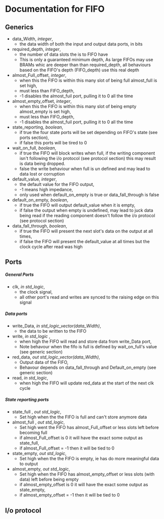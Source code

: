 # Documentation for FIFO

## Generics
* data_Width, *integer*,
	- the data width of both the input and output data ports, in bits
* required_depth, *integer*,
	- the number of data slots the is to FIFO have
	- This is only a guaranteed minimum depth, As large FIFOs may use BRAMs whic are deeper than than required_depth, all behaviours based on the FIFO's depth (FIFO_depth) use this real depth
* almost_Full_offset, *integer*,
	- when this the FIFO is within this many slot of being full almost_full is set high,  
	- must less than FIFO_depth,
	- -1 disables the almost_fuil port, pulling it to 0 all the time
* almost_empty_offset, *integer*,
	- when this the FIFO is within this many slot of being empty almost_empty is set high,  
	- must less than FIFO_depth,
	- -1 disables the almost_fuil port, pulling it to 0 all the time
* state_reporting, *boolean*,
	- if true the four state ports will be set depending on FIFO's state (see ports section),
	- if false this ports will be tired to 0
* wait_on_full, *boolean*,
	- if true the FIFO will block writes when full, if the writing component isn't following the i/o protocol (see protocol section) this may result is data being dropped.
	- false the write behaviour when full is un defined and may lead to data lost or corruption
* default_value, *integer*,
	- the default value for the FIFO output,
	- -1 means high impedance,
	- only used when default_on_empty is true or data_fall_through is false
* default_on_empty, *boolean*,
	- if true the FIFO will output default_value when it is empty,
	- if false the output when empty is undefined, may lead to juck data being read if the reading component doesn't follow the i/o protocol (see protocol section)
* data_fall_through, *boolean*,
	- if true the FIFO will present the next slot's data on the output at all times,
	- if false the FIFO will present the default_value at all times but the clock cycle after read was high

## Ports
##### General Ports
* clk, *in std_logic*,
	- the clock signal,
	- all other port's read and writes are synced to the raising edge on this signal

##### Data ports
* write_Data, *in std_logic_vector(data_Width)*,
	- the data to be written to the FIFO
* write, *in std_logic* ,
	- when high the FIFO will read and store data from write_Data port,
	- Note behavour when the fifo is full is defined by wait_on_full's value (see generic section)
* red_data, *out std_logic_vector(data_Width)*,
	- Output data of the FIFO,
	- Behavour depends on data_fall_through and Default_on_empty (see generic section)
* read, *in std_logic*,
	- when high the FIFO will update red_data at the start of the next clk cycle

##### State reporting ports
* state_full , *out std_logic*,
	- Set high when the the FIFO is full and can't store anymore data
* almost_full , *out std_logic*,
	- Set high went the FIFO has almost_Full_offset or less slots left before becoming full
	- if almost_Full_offset is 0 it will have the exact some output as state_full,
	- if almost_Full_offset = -1 then it will be tied to 0
* state_empty, *out std_logic*,
	- Set high when the the FIFO is empty, ie has do more meaningful data to output
* almost_empty, *out std_logic*,
	- Set high when the FIFO has almost_empty_offset or less slots (with data) left before being empty
	- if almost_empty_offset is 0 it will have the exact some output as state_empty,
	- if almost_empty_offset = -1 then it will be tied to 0

## I/o protocol
